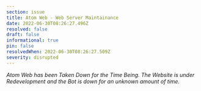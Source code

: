 ```yaml
---
section: issue
title: Atom Web - Web Server Maintainance
date: 2022-06-30T08:26:27.496Z
resolved: false
draft: false
informational: true
pin: false
resolvedWhen: 2022-06-30T08:26:27.509Z
severity: disrupted
---
```

*Atom Web has been Taken Down for the Time Being. The Website is under Redevelopment and the Bot is down for an unknown amount of time.*
